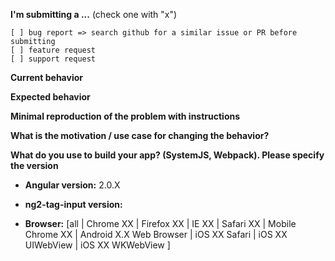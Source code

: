 <!--
IF YOU DON'T FILL OUT THE FOLLOWING INFORMATION WE MIGHT CLOSE YOUR ISSUE WITHOUT INVESTIGATING
-->

**I'm submitting a ...**  (check one with "x")
```
[ ] bug report => search github for a similar issue or PR before submitting
[ ] feature request
[ ] support request
```

**Current behavior**
<!-- Describe how the bug manifests. -->


**Expected behavior**
<!-- Describe what the behavior would be without the bug. -->


**Minimal reproduction of the problem with instructions**
<!--
If the current behavior is a bug or you can illustrate your feature request better with an example,
please provide the *STEPS TO REPRODUCE* and if possible a *MINIMAL DEMO*
-->


**What is the motivation / use case for changing the behavior?**
<!-- Describe the motivation or the concrete use case -->


**What do you use to build your app? (SystemJS, Webpack). Please specify the version**
<!-- Operating system, IDE, package manager, HTTP server, ... -->


* **Angular version:** 2.0.X
<!-- Check whether this is still an issue in the most recent Angular version -->

* **ng2-tag-input version:**
<!-- Check whether this is still an issue in the most recent ng2-tag-input version -->


* **Browser:** [all | Chrome XX | Firefox XX | IE XX | Safari XX | Mobile Chrome XX | Android X.X Web Browser | iOS XX Safari | iOS XX UIWebView | iOS XX WKWebView ]
<!-- All browsers where this could be reproduced -->
